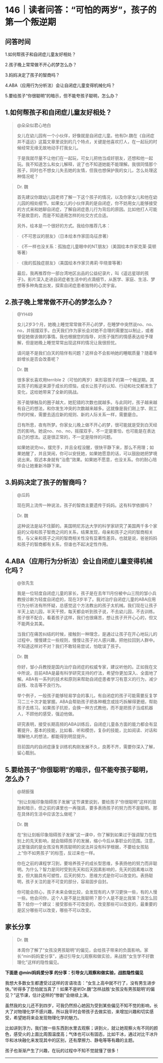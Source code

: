 # 146｜读者问答：“可怕的两岁”，孩子的第一个叛逆期

## 问答时间

1.如何帮孩子和自闭症儿童友好相处？

2.孩子晚上常常做不开心的梦怎么办？

3.妈妈决定了孩子的智商吗？

4.ABA（应用行为分析法）会让自闭症儿童变得机械化吗？

5.要给孩子“你很聪明”的暗示，但不能夸孩子聪明，怎么办？

## 1.如何帮孩子和自闭症儿童友好相处？

> @朵朵似君心地白
> 
> 女儿在幼儿园有一个小伙伴，好像就是自闭症儿童。他有Dr.魏在《自闭症并不遥远》这篇文章里说到的几个特点，关键是他喜欢打人，在一起玩的时候经常无缘无故地动手打我女儿。
> 
> 
> 
> 于是我就尽量不让他们在一起玩，可女儿把他当成好朋友，还想和他一起玩。我不知道怎么和女儿解释，说了也不知道她能不能理解。我很同情那个孩子，同时也不想女儿失去她的友情，但我也想保护我的女儿，怎么处理这种情况呢？

> Dr. 魏
> 
> 首先建议你跟幼儿园老师了解一下这个孩子的情况，以及你家女儿和他在幼儿园的相处细节。如果女儿的小伙伴真的是自闭症，你不妨用女儿能够接受的方式来和她聊自闭症，了解自闭症患儿行为背后的原因。比如他打人可能不是故意的，而是不知道用怎样的社交方式合适。
> 
> 另外，绘本是一个很好的方式。我给你推荐几本：
> 
>   · 《不可思议的朋友》（日本绘本作家田岛征彦著）
> 
>   · 《不一样也没关系：孤独症儿童眼中的NT朋友》（美国绘本作家克莱·莫顿等著）
> 
>   · 《我的孤独症朋友》（美国绘本作家贝弗莉·毕晓普等著）
> 
> 
> 
> 
> 
> 最后，我再推荐你一部台湾地区出品的公益纪录片，叫《遥远星球的孩子》。影片深入走进自闭症者生活中的点滴细节，从医学、家庭、生活、梦想等多种角度出发，探索自闭症患者独特的心灵宇宙。

## 2.孩子晚上常常做不开心的梦怎么办？

> @YH49
> 
> 女儿2岁3个月，她晚上睡觉常常做不开心的梦，在睡梦中突然说no、no、no，并摇摆双手。白天我们作为家长会对她不合理的需要加以制止，或者督促她做该做的事情。我也根据您的指导，对孩子强烈的情感表达给予理解，但是她晚上睡觉常常出现这样的情况让我很担忧。
> 
> 请问是不是我们白天的陪伴有问题？这样会不会影响她的睡眠质量？随着年龄增长是否会改善呢？

> Dr. 魏
> 
> 很多家长喜欢用terrible 2（可怕的两岁）来形容孩子的第一个叛逆期。其实孩子的叛逆来源于成长的烦恼，成长让孩子的认知、行动和社交都发生了变化，这给她带来了全新的挑战。
> 
> 孩子能够触及的圈子越大，她犯错的次数也就越多。与此同时，孩子越来越有自己的想法，和你发生冲突的次数越来越多。这就像是我们刚上学、刚工作的时候，需要去适应新的规则、新的人际关系一样，需要磨合。
> 
> 日有所思，夜有所梦。你家女儿晚上做不开心的梦，很可能就是受到白天经历的影响。她说no、no、no，摇摆双手，不一定是害怕，也可能是在表达自己的想法。这是很正常的，不一定是陪伴的问题。
> 
> 如果她说完no，摆完手，并且全程没醒，很快平静下来，那么不用理；如果她醒了，并且哭闹，你可以安抚她，如果她愿意的话，可以鼓励她把梦境说出来。叙述本身就有“治愈”效果。如果她不愿意，也没关系。你的耐心陪伴会让她重新冷静下来。

## 3.妈妈决定了孩子的智商吗？

> @瓜妈
> 
> 现在网上流传一种说法，孩子的智商主要遗传于妈妈。这有科学依据吗？

> Dr. 魏
> 
> 这种说法是站不住脚的。美国明尼苏达大学的科学家研究了美国两千多个家庭的父母和孩子智商之间的关系，结果发现，母亲和孩子之间的智商相关性，与父亲和孩子之间的智商相关性没有显著性差异。也就是说，爸爸妈妈和孩子的智商都有关系，但谁也不起决定性作用。

## 4.ABA（应用行为分析法）会让自闭症儿童变得机械化吗？

> @张先生
> 
> 我是一位轻度自闭症儿童的家长，孩子是在去年11月份被中山三院的邹小兵教授诊断为轻度自闭症的，现在3岁半了。我对治疗自闭症儿童的ABA应用行为分析法有所怀疑，总感觉这个方法教出的孩子太机械。我们现在让孩子半天上幼儿园，半天干预，每天都会听到孩子说，不去幼儿园，不去训练。孩子很不配合，看着孩子这样，我们也很痛苦，想让孩子开开心心的，但又不能两全其美。
> 
> 当我们在痛苦纠结的时候，接触到一种理念，是通过让孩子在开心地玩儿的过程中，慢慢建立一些规则，慢慢让孩子对人感兴趣，把他拉回到人群中。不知道这样对不对？我们不敢轻易尝试，怕耽误了孩子。

> Dr. 魏
> 
> 你好，邹小兵教授是国内治疗自闭症的权威专家，建议听他的。正如我在文中所说，目前ABA是最有科学研究支持的疗法，希望你更加深入、全面地了解。ABA有一系列的技术和原则来帮助自闭症患者学习有意义的行为，减少自残、攻击等不良行为。
> 
> 举个例子，一般孩子能够轻易学会的事儿，有自闭症的孩子可能需要反复学习二三十次才能掌握。ABA会帮助孩子把各种概念或技巧拆解得更细，帮助孩子去练习。如果孩子抗拒，会换一种方式教他，而不是把孩子当成机器人，不顾他的感受，强迫他做。
> 
> 研究表明，接受长期高频的ABA训练后，自闭症儿童各方面的能力都会有显著提升，基本的技能，比如看、听和模仿，复杂的技能，比如阅读、对话和理解他人的想法，都能得到明显提升。
> 
> 目前国内的自闭症康复训练机构刚发展不久，良莠不齐，需要你深入了解，留心甄别。

## 5.要给孩子“你很聪明”的暗示，但不能夸孩子聪明，怎么办？

> @胡振强
> 
> “别让刻板印象阻碍孩子发展”这节课里说到，要给孩子“你很聪明”这样的鼓励和暗示，但之前的课里也一再强调，要多表扬孩子的努力而不是聪明。那在具体的生活中应该怎么做呢？

> Dr. 魏
> 
> 在“别让刻板印象阻碍孩子发展”这一课中，你了解到如果过于强调智力在性别上的先天影响，就会阻碍孩子的发展，缩小今后从事职业的范围。注意，这里强调的是女孩没有男孩聪明的说法并没有科学根据，不要给女孩贴上“你不如男孩子”的标签，反过来也一样。
> 
> 你在之前的课程学习到，要培养孩子的成长型思维，多表扬他的努力而非聪明。为什么？智力是同时受到先天和后天因素影响的，先天的因素难以改变，但大脑具有可塑性，后天的努力、思维方式是你可以改变的。表扬聪明，孩子关注的是不可变的部分，容易固步自封。
> 
> 你可能会担心，孩子未来会做比较，会发现有的人学习更快一些，有的人慢一些。他会问你，这个人是不是比我聪明？那个人是不是比我笨？该怎么回答？给你一个建议：接受那些不可改变的，改变那些可以改变的，最重要的是区分哪些可以改变，哪些不可以改变。

## 家长分享

> Dr. 魏
> 
> 本周你了解了“女孩没男孩聪明”的偏见，会给孩子带来的负面影响。家长“mini妈妈爱分享”，通过引导女儿观察和做实验，来战胜“女生学不好数理化”这样的隐性偏见。

 **下面是 @mini妈妈爱分享 的分享：引导女儿观察和做实验，战胜隐性偏见**

我想大多数女生都遭受过这样的言语攻击：“女生上高中就不行了，没有男生进步快。”听得多了恐怕就当真了！如果不是听Dr.魏“怎样战胜‘女孩没有男孩聪明’的偏见？”这节课，估计这样的“惨剧”会继续上演。

虽然我的女儿还不到四岁，可我仍然担心她因为受到某些偏见不知不觉的影响，长大了对物理化学不感兴趣，所以我平时会带孩子去做实验，来增加兴趣和切实感受，希望她将来会发现物理化学的魅力。

比如讲到浮力，我们放一些东西到水里去观察；讲到火，就让她观察火有不同的颜色，感受火的上面比周围温度高；气体也可以有固态，比如干冰，通过对比干冰升华和冰块融化来发现其中的区别，还有摩擦力、静电等等有趣的主题。

孩子也渐渐产生了兴趣，在玩的过程中不知不觉就懂了很多！

---
